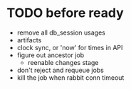 # TODO before ready
- remove all db_session usages
- artifacts
- clock sync, or 'now' for times in API
- figure out ancestor job
  - reenable changes stage
- don't reject and requeue jobs
- kill the job when rabbit conn timeout
